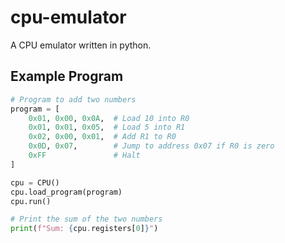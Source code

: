# cpu-emulator
 A CPU emulator written in python.

## Example Program
```python
# Program to add two numbers
program = [
    0x01, 0x00, 0x0A,  # Load 10 into R0
    0x01, 0x01, 0x05,  # Load 5 into R1
    0x02, 0x00, 0x01,  # Add R1 to R0
    0x0D, 0x07,        # Jump to address 0x07 if R0 is zero
    0xFF               # Halt
]

cpu = CPU()
cpu.load_program(program)
cpu.run()

# Print the sum of the two numbers
print(f"Sum: {cpu.registers[0]}")
```
